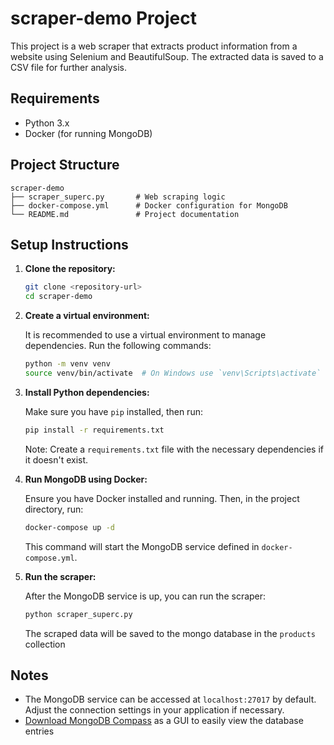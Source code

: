# scraper-demo Project

This project is a web scraper that extracts product information from a website using Selenium and BeautifulSoup. The extracted data is saved to a CSV file for further analysis.

## Requirements

- Python 3.x
- Docker (for running MongoDB)

## Project Structure

```
scraper-demo
├── scraper_superc.py       # Web scraping logic
├── docker-compose.yml      # Docker configuration for MongoDB
└── README.md               # Project documentation
```

## Setup Instructions

1. **Clone the repository:**

   ```bash
   git clone <repository-url>
   cd scraper-demo
   ```

2. **Create a virtual environment:**

   It is recommended to use a virtual environment to manage dependencies. Run the following commands:

   ```bash
   python -m venv venv
   source venv/bin/activate  # On Windows use `venv\Scripts\activate`
   ```

3. **Install Python dependencies:**

   Make sure you have `pip` installed, then run:

   ```bash
   pip install -r requirements.txt
   ```

   Note: Create a `requirements.txt` file with the necessary dependencies if it doesn't exist.

4. **Run MongoDB using Docker:**

   Ensure you have Docker installed and running. Then, in the project directory, run:

   ```bash
   docker-compose up -d
   ```

   This command will start the MongoDB service defined in `docker-compose.yml`.

5. **Run the scraper:**

   After the MongoDB service is up, you can run the scraper:

   ```bash
   python scraper_superc.py
   ```

   The scraped data will be saved to the mongo database in the `products` collection

## Notes

- The MongoDB service can be accessed at `localhost:27017` by default. Adjust the connection settings in your application if necessary.
- [Download MongoDB Compass](https://www.mongodb.com/try/download/compass) as a GUI to easily view the database entries


